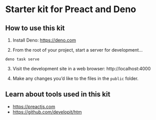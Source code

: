 # Starter kit for Preact and Deno

## How to use this kit

1. Install Deno: https://deno.com

2. From the root of your project, start a server for development...

```shell
deno task serve
```

3. Visit the development site in a web browser: http://localhost:4000

4. Make any changes you’d like to the files in the `public` folder.

## Learn about tools used in this kit

* https://preactjs.com
* https://github.com/developit/htm
